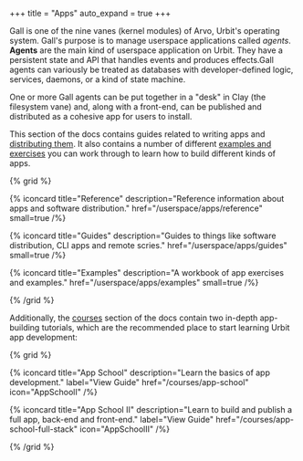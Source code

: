 +++
title = "Apps"
auto_expand = true
+++

Gall is one of the nine vanes (kernel modules) of Arvo, Urbit's operating
system. Gall's purpose is to manage userspace applications called _agents_.
**Agents** are the main kind of userspace application on Urbit. They have a
persistent state and API that handles events and produces effects.Gall agents
can variously be treated as databases with developer-defined logic, services,
daemons, or a kind of state machine.

One or more Gall agents can be put together in a "desk" in Clay (the filesystem
vane) and, along with a front-end, can be published and distributed as a
cohesive app for users to install.

This section of the docs contains guides related to writing apps and
[distributing them](/userspace/apps/guides/software-distribution). It also
contains a number of different [examples and
exercises](/userspace/apps/examples) you can work through to learn how to build
different kinds of apps.

{% grid %}

  {% iconcard
    title="Reference"
    description="Reference information about apps and software distribution."
    href="/userspace/apps/reference"
    small=true
  /%}

  {% iconcard
    title="Guides"
    description="Guides to things like software distribution, CLI apps and remote scries."
    href="/userspace/apps/guides"
    small=true
  /%}

  {% iconcard
    title="Examples"
    description="A workbook of app exercises and examples."
    href="/userspace/apps/examples"
    small=true
  /%}

{% /grid %}

Additionally, the [courses](/courses) section of the docs contain two in-depth
app-building tutorials, which are the recommended place to start learning Urbit
app development:


{% grid %}

  {% iconcard
    title="App School"
    description="Learn the basics of app development."
    label="View Guide"
    href="/courses/app-school"
    icon="AppSchoolI"
  /%}

  {% iconcard
    title="App School II"
    description="Learn to build and publish a full app, back-end and front-end."
    label="View Guide"
    href="/courses/app-school-full-stack"
    icon="AppSchoolII"
  /%}

{% /grid %}
